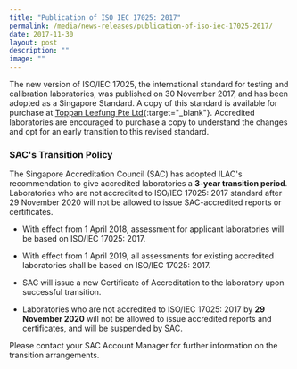```yaml
---
title: "Publication of ISO IEC 17025: 2017"
permalink: /media/news-releases/publication-of-iso-iec-17025-2017/
date: 2017-11-30
layout: post
description: ""
image: ""
---
```

The new version of ISO/IEC 17025, the international standard for testing and calibration laboratories, was published on 30 November 2017, and has been adopted as a Singapore Standard. A copy of this standard is available for purchase at [Toppan Leefung Pte Ltd](https://www.singaporestandardseshop.sg/){:target="_blank"}. Accredited laboratories are encouraged to purchase a copy to understand the changes and opt for an early transition to this revised standard.

### SAC's Transition Policy

The Singapore Accreditation Council (SAC) has adopted ILAC's recommendation to give accredited laboratories a **3-year transition period**. Laboratories who are not accredited to ISO/IEC 17025: 2017 standard after 29 November 2020 will not be allowed to issue SAC-accredited reports or certificates.

* With effect from 1 April 2018, assessment for applicant laboratories will be based on ISO/IEC 17025: 2017.

* With effect from 1 April 2019, all assessments for existing accredited laboratories shall be based on ISO/IEC 17025: 2017.

* SAC will issue a new Certificate of Accreditation to the laboratory upon successful transition.

* Laboratories who are not accredited to ISO/IEC 17025: 2017 by **29 November 2020** will not be allowed to issue accredited reports and certificates, and will be suspended by SAC.

Please contact your SAC Account Manager for further information on the transition arrangements.